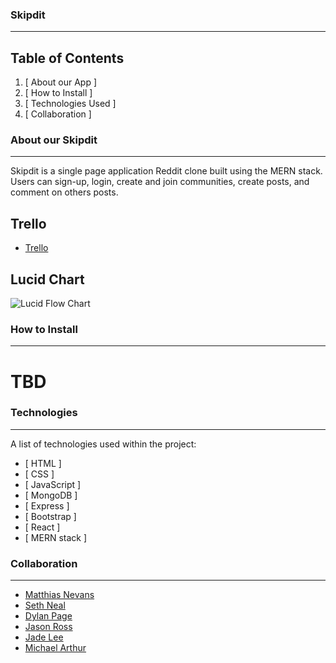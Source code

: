 ### Skipdit
***
## Table of Contents
1. [ About our App ] 
2. [ How to Install ]
3. [ Technologies Used ]
4. [ Collaboration ]

### About our Skipdit
***
Skipdit is a single page application Reddit clone built using the MERN stack. 
Users can sign-up, login, create and join communities, create posts, and comment on others posts. 
## Trello
* [Trello](https://trello.com/b/5x54yMyX/skipdit-trello)
## Lucid Chart
![Lucid Flow Chart](https://i.imgur.com/0w8iUh7.png)

### How to Install
***
# TBD

### Technologies
***
A list of technologies used within the project:
* [ HTML ]
* [ CSS ]
* [ JavaScript ]
* [ MongoDB ]
* [ Express ]
* [ Bootstrap ]
* [ React ]
* [ MERN stack ]

### Collaboration
***
* [Matthias Nevans](https://github.com/mnevans93)
* [Seth Neal](https://github.com/sonic11829)
* [Dylan Page](https://github.com/dylanpage82)
* [Jason Ross](https://github.com/jasonorlandoross)
* [Jade Lee](https://github.com/Seezee23)
* [Michael Arthur](https://github.com/arthurmichaelw) 